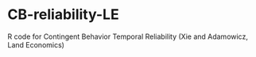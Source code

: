 # CB-reliability-LE
 R code for Contingent Behavior Temporal Reliability (Xie and Adamowicz, Land Economics)
